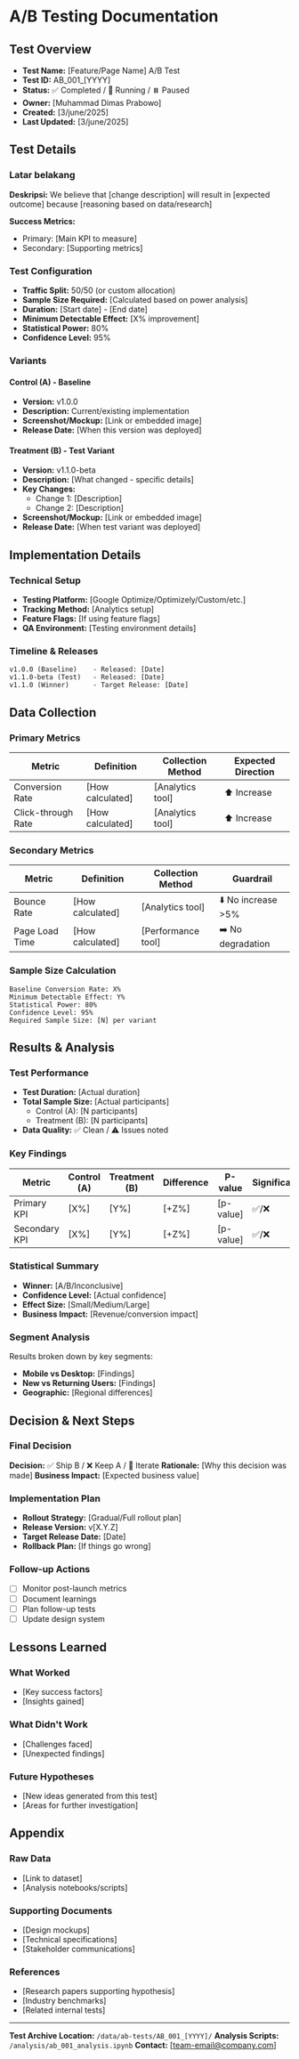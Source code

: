 # A/B Testing Documentation

## Test Overview
- **Test Name:** [Feature/Page Name] A/B Test
- **Test ID:** AB_001_[YYYY]
- **Status:** ✅ Completed / 🔄 Running / ⏸️ Paused
- **Owner:** [Muhammad Dimas Prabowo]
- **Created:** [3/june/2025]
- **Last Updated:** [3/june/2025]

## Test Details

### **Latar belakang**
**Deskripsi:** We believe that [change description] will result in [expected outcome] because [reasoning based on data/research]

**Success Metrics:**
- Primary: [Main KPI to measure]
- Secondary: [Supporting metrics]

### **Test Configuration**
- **Traffic Split:** 50/50 (or custom allocation)
- **Sample Size Required:** [Calculated based on power analysis]
- **Duration:** [Start date] - [End date]
- **Minimum Detectable Effect:** [X% improvement]
- **Statistical Power:** 80%
- **Confidence Level:** 95%

### **Variants**

#### **Control (A) - Baseline**
- **Version:** v1.0.0
- **Description:** Current/existing implementation
- **Screenshot/Mockup:** [Link or embedded image]
- **Release Date:** [When this version was deployed]

#### **Treatment (B) - Test Variant**
- **Version:** v1.1.0-beta
- **Description:** [What changed - specific details]
- **Key Changes:**
  - Change 1: [Description]
  - Change 2: [Description]
- **Screenshot/Mockup:** [Link or embedded image]
- **Release Date:** [When test variant was deployed]

## Implementation Details

### **Technical Setup**
- **Testing Platform:** [Google Optimize/Optimizely/Custom/etc.]
- **Tracking Method:** [Analytics setup]
- **Feature Flags:** [If using feature flags]
- **QA Environment:** [Testing environment details]

### **Timeline & Releases**
```
v1.0.0 (Baseline)    - Released: [Date]
v1.1.0-beta (Test)   - Released: [Date] 
v1.1.0 (Winner)      - Target Release: [Date]
```

## Data Collection

### **Primary Metrics**
| Metric | Definition | Collection Method | Expected Direction |
|--------|------------|-------------------|-------------------|
| Conversion Rate | [How calculated] | [Analytics tool] | ⬆️ Increase |
| Click-through Rate | [How calculated] | [Analytics tool] | ⬆️ Increase |

### **Secondary Metrics**
| Metric | Definition | Collection Method | Guardrail |
|--------|------------|-------------------|-----------|
| Bounce Rate | [How calculated] | [Analytics tool] | ⬇️ No increase >5% |
| Page Load Time | [How calculated] | [Performance tool] | ➡️ No degradation |

### **Sample Size Calculation**
```
Baseline Conversion Rate: X%
Minimum Detectable Effect: Y%
Statistical Power: 80%
Confidence Level: 95%
Required Sample Size: [N] per variant
```

## Results & Analysis

### **Test Performance**
- **Test Duration:** [Actual duration]
- **Total Sample Size:** [Actual participants]
  - Control (A): [N participants]
  - Treatment (B): [N participants]
- **Data Quality:** ✅ Clean / ⚠️ Issues noted

### **Key Findings**
| Metric | Control (A) | Treatment (B) | Difference | P-value | Significance |
|--------|-------------|---------------|------------|---------|--------------|
| Primary KPI | [X%] | [Y%] | [+Z%] | [p-value] | ✅/❌ |
| Secondary KPI | [X%] | [Y%] | [+Z%] | [p-value] | ✅/❌ |

### **Statistical Summary**
- **Winner:** [A/B/Inconclusive]
- **Confidence Level:** [Actual confidence]
- **Effect Size:** [Small/Medium/Large]
- **Business Impact:** [Revenue/conversion impact]

### **Segment Analysis**
Results broken down by key segments:
- **Mobile vs Desktop:** [Findings]
- **New vs Returning Users:** [Findings]
- **Geographic:** [Regional differences]

## Decision & Next Steps

### **Final Decision**
**Decision:** ✅ Ship B / ❌ Keep A / 🔄 Iterate
**Rationale:** [Why this decision was made]
**Business Impact:** [Expected business value]

### **Implementation Plan**
- **Rollout Strategy:** [Gradual/Full rollout plan]
- **Release Version:** v[X.Y.Z]
- **Target Release Date:** [Date]
- **Rollback Plan:** [If things go wrong]

### **Follow-up Actions**
- [ ] Monitor post-launch metrics
- [ ] Document learnings
- [ ] Plan follow-up tests
- [ ] Update design system

## Lessons Learned

### **What Worked**
- [Key success factors]
- [Insights gained]

### **What Didn't Work**
- [Challenges faced]
- [Unexpected findings]

### **Future Hypotheses**
- [New ideas generated from this test]
- [Areas for further investigation]

## Appendix

### **Raw Data**
- [Link to dataset]
- [Analysis notebooks/scripts]

### **Supporting Documents**
- [Design mockups]
- [Technical specifications]
- [Stakeholder communications]

### **References**
- [Research papers supporting hypothesis]
- [Industry benchmarks]
- [Related internal tests]

---
**Test Archive Location:** `/data/ab-tests/AB_001_[YYYY]/`
**Analysis Scripts:** `/analysis/ab_001_analysis.ipynb`
**Contact:** [team-email@company.com]
